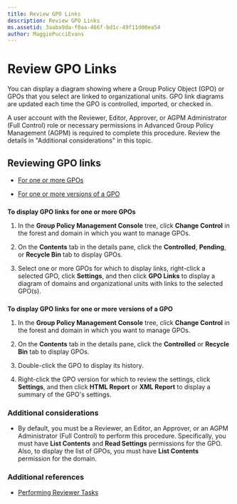 ```yaml
---
title: Review GPO Links
description: Review GPO Links
ms.assetid: 3aaba9da-f0aa-466f-bd1c-49f11d00ea54
author: MaggiePucciEvans
---
```


# Review GPO Links


You can display a diagram showing where a Group Policy Object (GPO) or GPOs that you select are linked to organizational units. GPO link diagrams are updated each time the GPO is controlled, imported, or checked in.

A user account with the Reviewer, Editor, Approver, or AGPM Administrator (Full Control) role or necessary permissions in Advanced Group Policy Management (AGPM) is required to complete this procedure. Review the details in "Additional considerations" in this topic.

## Reviewing GPO links


-   [For one or more GPOs](#bkmk-gpos)

-   [For one or more versions of a GPO](#bkmk-gpo-versions)

### <a href="" id="bkmk-gpos"></a>

**To display GPO links for one or more GPOs**

1.  In the **Group Policy Management Console** tree, click **Change Control** in the forest and domain in which you want to manage GPOs.

2.  On the **Contents** tab in the details pane, click the **Controlled**, **Pending**, or **Recycle Bin** tab to display GPOs.

3.  Select one or more GPOs for which to display links, right-click a selected GPO, click **Settings**, and then click **GPO Links** to display a diagram of domains and organizational units with links to the selected GPO(s).

### <a href="" id="bkmk-gpo-versions"></a>

**To display GPO links for one or more versions of a GPO**

1.  In the **Group Policy Management Console** tree, click **Change Control** in the forest and domain in which you want to manage GPOs.

2.  On the **Contents** tab in the details pane, click the **Controlled** or **Recycle Bin** tab to display GPOs.

3.  Double-click the GPO to display its history.

4.  Right-click the GPO version for which to review the settings, click **Settings**, and then click **HTML Report** or **XML Report** to display a summary of the GPO's settings.

### Additional considerations

-   By default, you must be a Reviewer, an Editor, an Approver, or an AGPM Administrator (Full Control) to perform this procedure. Specifically, you must have **List Contents** and **Read Settings** permissions for the GPO. Also, to display the list of GPOs, you must have **List Contents** permission for the domain.

### Additional references

-   [Performing Reviewer Tasks](performing-reviewer-tasks-agpm40.md)

 

 





